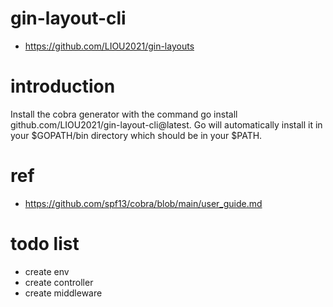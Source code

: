 # gin-layout-cli
- https://github.com/LIOU2021/gin-layouts

# introduction
Install the cobra generator with the command go install github.com/LIOU2021/gin-layout-cli@latest. Go will automatically install it in your $GOPATH/bin directory which should be in your $PATH.

# ref
- https://github.com/spf13/cobra/blob/main/user_guide.md

# todo list
- create env
- create controller
- create middleware